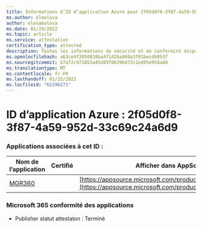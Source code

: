 ```yaml
---
title: Informations d’ID d’application Azure pour 2f05d0f8-3f87-4a59-952d-33c69c24a6d9
ms.author: elmalova
author: elenamalova
ms.date: 01/24/2022
ms.topic: article
ms.service: attestation
certification_type: attested
description: Toutes les informations de sécurité et de conformité disponibles pour 2f05d0f8-3f87-4a59-952d-33c69c24a6d9.
ms.openlocfilehash: a63ce4f2050838ba4f142ba860a3f01becdb053f
ms.sourcegitcommit: b7af2c971853a45d85f0039bd73c2ed95e958a80
ms.translationtype: MT
ms.contentlocale: fr-FR
ms.lasthandoff: 01/25/2022
ms.locfileid: "62196271"
---
```

# <a name="azure-app-id-2f05d0f8-3f87-4a59-952d-33c69c24a6d9"></a>ID d’application Azure : 2f05d0f8-3f87-4a59-952d-33c69c24a6d9


### <a name="apps-associated-with-this-id"></a>Applications associées à cet ID :
| **Nom de l’application** | **Certifié** | **Afficher dans AppSource** |
|--------------|---------------|-----------------------|
| [MGR360](https://docs.microsoft.com/microsoft-365-app-certification/forward/WA200003329) |  | [https://appsource.microsoft.com/product/office/WA200003329](https://appsource.microsoft.com/product/office/WA200003329) |

### <a name="microsoft-365-app-compliance-status"></a>Microsoft 365 conformité des applications
- Publisher statut attestaton : Terminé
